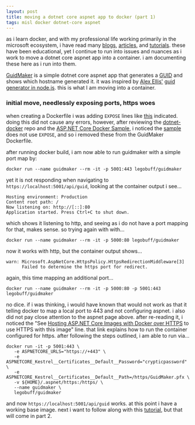 ```yaml
---
layout: post
title: moving a dotnet core aspnet app to docker (part 1)
tags: misl docker dotnet-core aspnet
---
```

as i learn docker, and with my professional life working primarily in the microsoft ecosystem, i have read many [blogs](https://blog.alexellis.io), [articles](https://www.hanselman.com/blog/GettingStartedWithNETCoreAndDockerAndTheMicrosoftContainerRegistry.aspx), and [tutorials](https://docs.docker.com/docker-for-mac/). these have been educational, yet I continue to run into issues and nuances as i work to move a dotnet core aspnet app into a container. i am documenting these here as i run into them.

[GuidMaker](https://github.com/legobuff/docker-tests) is a simple dotnet core aspnet app that generates a [GUID](https://en.wikipedia.org/wiki/Universally_unique_identifier) and shows which hostname generated it. it was inspired by [Alex Ellis'](https://www.alexellis.io) [guid generator in node.js](https://blog.alexellis.io/microservice-swarm-mode/). this is what I am moving into a container.

### initial move, needlessly exposing ports, https woes

when creating a Dockerfile i was adding `EXPOSE` lines like [this](https://thomasbandt.com/running-aspnetcore-with-https-in-a-docker-container) indicated. doing this did not cause any errors, however, after reviewing the [dotnet-docker](https://github.com/dotnet/dotnet-docker) repo and the [ASP.NET Core Docker Sample](https://github.com/dotnet/dotnet-docker/tree/master/samples/aspnetapp), i noticed the [sample](https://github.com/dotnet/dotnet-docker/blob/master/samples/aspnetapp/Dockerfile) does not use `EXPOSE`, and so i removed these from the GuidMaker Dockerfile.

after running docker build, i am now able to run guidmaker with a simple port map by:

```
docker run --name guidmaker --rm -it -p 5001:443 legobuff/guidmaker
```

yet it is not responding when navigating to `https://localhost:5001/api/guid`, looking at the container output i see...

```
Hosting environment: Production
Content root path: /
Now listening on: http://[::]:80
Application started. Press Ctrl+C to shut down.
```

which shows it listening to http, and seeing as i do not have a port mapping for that, makes sense. so trying again with with...

```
docker run --name guidmaker --rm -it -p 5000:80 legobuff/guidmaker
```

now it works with http, but the container output shows...

```
warn: Microsoft.AspNetCore.HttpsPolicy.HttpsRedirectionMiddleware[3]
      Failed to determine the https port for redirect.
```

again, this time mapping an additional port...

```
docker run --name guidmaker --rm -it -p 5000:80 -p 5001:443 legobuff/guidmaker
```

no dice. if i was thinking, i would have known that would not work as that it telling docker to map a local port to 443 and not configuring aspnet. i also did not pay close attention to the aspnet page above. after re-reading it, i noticed the "See [Hosting ASP.NET Core Images with Docker over HTTPS](https://github.com/dotnet/dotnet-docker/blob/master/samples/aspnetapp/aspnetcore-docker-https.md) to use HTTPS with this image" line. that link explains how to run the container configured for https. after following the steps outlined, i am able to run via...

```
docker run -it -p 5001:443 \
   -e ASPNETCORE_URLS="https://+443" \
   -e ASPNETCORE_Kestrel__Certificates__Default__Password="crypticpassword" \
   -e ASPNETCORE_Kestrel__Certificates__Default__Path=/https/GuidMaker.pfx \
   -v ${HOME}/.aspnet/https:/https/ \
   --name guidmaker \
   legobuff/guidmaker
```

and now `https://localhost:5001/api/guid` works. at this point i have a working base image. next i want to follow along with this [tutorial](https://blog.alexellis.io/microservice-swarm-mode/), but that will come in part 2. 
